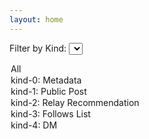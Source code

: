 ```yaml
---
layout: home
---
```

<style>
.event {
  white-space: nowrap;
  background-color: lightgray;
}

.kind-0 {
  background-color: lightblue;
}

.kind-1 {
  background-color: lightgreen;
}

.kind-2 {
  background-color: pink;
}

.kind-3 {
  background-color: navy;
  color: white;
}

.kind-4 {
  background-color: lightcoral;
}
</style>

<label for="kind-filter">Filter by Kind:</label>
<select name="kind-filter" id="kind-filter" onchange="dirty=true">
  <option value="all">All</option>
  <option value="0">kind-0: Metadata</option>
  <option value="1">kind-1: Public Post</option>
  <option value="2">kind-2: Relay Recommendation</option>
  <option value="3">kind-3: Follows List</option>
  <option value="4">kind-4: DM</option>
</select>

<div id="output"></div>
<script>
  window.addEventListener('load', () => {setup('wss://relay.nostr.info/')})
  window.addEventListener('load', () => {setup('wss://nostr-pub.wellorder.net')})
  const LIMIT = 2000 // how many events to show
  const output = document.getElementById("output")
  const kindFilter = document.getElementById("kind-filter")
  var received = []
  var dirty = true
  
  const names = {}

  function nameFromPubkey(pubkey) {
    return ('' + (names[pubkey] || pubkey || 'unknown')).substring(0,15)
  }

  Number.prototype.pad = function(size) {
      var s = String(this);
      while (s.length < (size || 2)) {s = "0" + s;}
      return s;
  }

  function timeFormat(ts) {
    let d = new Date(ts * 1000)
    return `${d.getYear()-100}-${(d.getMonth()+1).pad(2)}-${(d.getDate()+1).pad(2)} ` +
           `${d.getHours().pad(2)}:${d.getMinutes().pad(2)}:${d.getSeconds().pad(2)}`
  }

  function escapeHTML(str){
    var p = document.createElement("p");
    p.appendChild(document.createTextNode(str));
    return p.innerHTML;
  }
  
  function guessClient(event) {
    if (event.tags.find(i => i[0] === 'client' && i[1] === 'more-speech')) {
      return '<a href="https://github.com/unclebob/more-speech">more-speech</a>'
    }
    return null
  }

  function eventBadge(event) {
    const from = nameFromPubkey(event.pubkey)
    const client = guessClient(event)
    var badge = `<span class="event kind-${event.kind}">${timeFormat(event.created_at)} ${from}${client ? ` (using ${client})` : ""}: `
    switch (event.kind) {
      case 0: {
          badge += `Updated metadata.`
          break
        }
      case 1: {
          const referencing = []
          const eReferences = event.tags.filter(it=>it[0] === 'e').length
          const pReferences = event.tags.filter(it=>it[0] === 'p').length
          if (eReferences > 0) {
            referencing.push(`${eReferences} events`)
          }
          if (pReferences > 0) {
            referencing.push(`${pReferences} pubkeys`)
          }
          const references = referencing.length > 0
            ? 'referencing ' + referencing.join(' and ')
            : ''
          badge += `Broadcast ${references}: ${escapeHTML(event.content)}`
          break
        }
      case 2: {
          badge += ` recommends the relay ${escapeHTML(event.content)}`
          break
        }
      case 3: {
          badge += ` shared their ${event.tags.length} follows`
          break
        }
      case 4: {
          const recipientPubkey = event.tags.filter(it=>it[0] === 'p')[0][1]
          const recipient = recipientPubkey
            ? ` to ${nameFromPubkey(recipientPubkey)}`
            : ''
          badge += ` sent an encrypted message (length: ${event.content.length})${recipient}.`
          break
        }
      default: {
          badge += ` sent a kind ${event.kind} event with ${JSON.stringify({tags:event.tags,content:event.content})}.`
          break
        }
    }
    return badge + '</span>'
  }

  function setup(url) {
    const ws = new WebSocket(url)
    ws.onmessage = msg => {
      const arr = JSON.parse(msg.data)
      if (arr[0] === 'EVENT') {
        if (arr[1] == "meta") {
          const event = arr[2]
          if (event.kind === 0) {
            try {
              const meta = JSON.parse(event.content)
              names[event.pubkey] = meta.name
            } catch(e) {
              console.log(`Should "${escapeHTML(event.content)}" be valid JSON?`)
            }
          }
        } else if (arr[1] === "main") {
          const event = arr[2]
          received.unshift(event)
        }
        dirty = true
      } else if (arr[0] === 'EOSE') {
        if (arr[1] === 'meta') {
          ws.send('["CLOSE","meta"]')
        }
      }
    }
    ws.onclose = () => {
      setTimeout(() => {
        setup(url)
      }, 5000)
    }
    ws.onopen = event => {
      ws.send(`["REQ","main",{"limit":${LIMIT},"before":${(new Date().getTime() / 1000 + 60 * 60)}}]`)
      ws.send('["REQ","meta",{"kinds":[0]}]')
    }
  }
  setInterval(() => {
    if (dirty) {
      // dedupe
      received = [...new Map(received.map(x => [x.id, x])).values()]
      received = received.sort( (a,b) => b.created_at - a.created_at )
      received = received.slice(0, LIMIT)
      const kind = kindFilter.value
      if (kind !== 'all') {
        filtered = received.filter(it => it.kind == kind)
      } else {
        filtered = received
      }
      output.innerHTML = filtered.map(it => eventBadge(it)).join('<br>')
      dirty = false
    }
  }, 1000)
</script>
